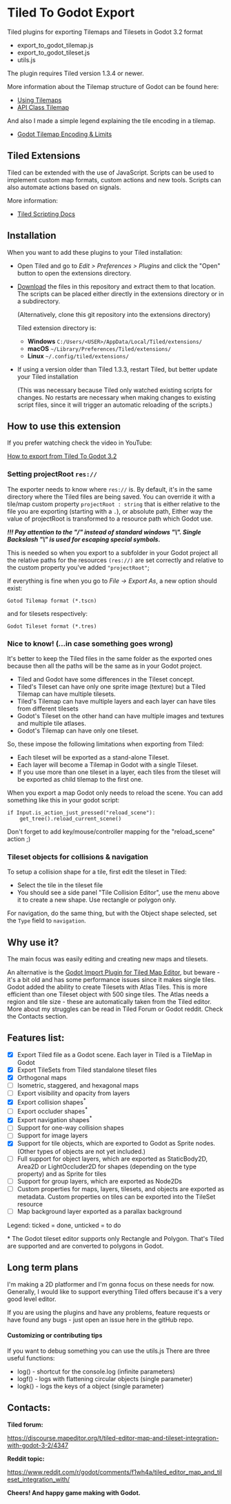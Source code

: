 # Tiled To Godot Export

Tiled plugins for exporting Tilemaps and Tilesets in Godot 3.2 format

 - export_to_godot_tilemap.js
 - export_to_godot_tileset.js
 - utils.js

The plugin requires Tiled version 1.3.4 or newer.

More information about the Tilemap structure of Godot can be found here:

 * [Using Tilemaps](https://docs.godotengine.org/en/stable/tutorials/2d/using_tilemaps.html)
 * [API Class Tilemap](https://docs.godotengine.org/en/stable/classes/class_tilemap.html#tilemap)

 And also I made a simple legend explaining the tile encoding in a tilemap.
 * [Godot Tilemap Encoding & Limits](https://docs.google.com/spreadsheets/d/1YbGAVgySB3jr5oKeHHEPHbqmRkrVUs_YN_ftAEaOfBA/)

## Tiled Extensions
Tiled can be extended with the use of JavaScript. Scripts can be used to implement custom map formats, custom actions and new tools. Scripts can also automate actions based on signals.

More information:
* [Tiled Scripting Docs](https://github.com/mapeditor/tiled-extensions)

## Installation

When you want to add these plugins to your Tiled installation:

* Open Tiled and go to _Edit > Preferences > Plugins_ and click the "Open"
  button to open the extensions directory.

* [Download](https://github.com/MikeMnD/tiled-to-godot-export/archive/master.zip)
  the files in this repository and extract them to that location. The scripts
  can be placed either directly in the extensions directory or in a
  subdirectory.

  (Alternatively, clone this git repository into the extensions directory)

  Tiled extension directory is:

  - **Windows**
   `C:/Users/<USER>/AppData/Local/Tiled/extensions/`
  - **macOS**
  `~/Library/Preferences/Tiled/extensions/`
  - **Linux**
  `~/.config/tiled/extensions/`

* If using a version older than Tiled 1.3.3, restart Tiled, but better update your Tiled installation

  (This was necessary because Tiled only watched existing scripts for
  changes. No restarts are necessary when making changes to existing script
  files, since it will trigger an automatic reloading of the scripts.)

## How to use this extension

If you prefer watching check the video in YouTube:

[How to export from Tiled To Godot 3.2](https://youtu.be/4jSFAXIa_Lo)

### Setting projectRoot `res://`

The exporter needs to know where `res://` is. By default, it's in the same directory where the Tiled files are being saved.
You can override it with a tile/map custom property `projectRoot : string` that is either relative to the file you are exporting (starting with a `.`), or absolute path,
Either way the value of projectRoot is transformed to a resource path which Godot use.

**_!!! Pay attention to the "/" instead of standard windows "\\".
Single Backslash "\\" is used for escaping special symbols._**

This is needed so when you export to a subfolder in your Godot project all the relative
paths for the resources `(res://)` are set correctly and relative to the custom property
you've added `"projectRoot"`;

If everything is fine when you go to _File -> Export As_, a new option should exist:

`Gotod Tilemap format (*.tscn)`

and for tilesets respectively:

`Godot Tileset format (*.tres)`

### Nice to know! (...in case something goes wrong)

It's better to keep the Tiled files in the same folder as the exported ones because then all the paths will
be the same as in your Godot project.

* Tiled and Godot have some differences in the Tileset concept.
* Tiled's Tileset can have only one sprite image (texture) but a Tiled Tilemap can have multiple tilesets.
* Tiled's Tilemap can have multiple layers and each layer can have tiles from different tilesets
* Godot's Tileset on the other hand can have multiple images and textures and multiple tile atlases.
* Godot's Tilemap can have only one tileset.

So, these impose the following limitations when exporting from Tiled:

* Each tileset will be exported as a stand-alone Tileset.
* Each layer will become a Tilemap in Godot with a single Tileset.
* If you use more than one tileset in a layer, each tiles from the tileset will be exported as child tilemap
to the first one.

When you export a map Godot only needs to reload the scene. You can add something like this in your
godot script:

```
if Input.is_action_just_pressed("reload_scene"):
 	get_tree().reload_current_scene()
```
Don't forget to add key/mouse/controller mapping for the "reload_scene" action ;)

### Tileset objects for collisions & navigation

To setup a collision shape for a tile, first edit the tileset in Tiled:

- Select the tile in the tileset file
- You should see a side panel "Tile Collision Editor", use the menu above it to create a new shape. Use rectangle or polygon only.

For navigation, do the same thing, but with the Object shape selected, set the `Type` field to `navigation`.

## Why use it?

The main focus was easily editing and creating new maps and tilesets.

An alternative is the [Godot Import Plugin for Tiled Map Editor](https://github.com/vnen/godot-tiled-importer), but beware - it's a bit old and has some performance issues since it makes single tiles.
Godot added the ability to create Tilesets with Atlas Tiles.
This is more efficient than one Tileset object with 500 singe tiles.
The Atlas needs a region and tile size - these are automatically taken from the Tiled editor.
More about my struggles can be read in Tiled Forum or Godot reddit. Check the Contacts section.

## Features list:

- [x] Export Tiled file as a Godot scene. Each layer in Tiled is a TileMap in Godot
- [x] Export TileSets from Tiled standalone tileset files
- [x] Orthogonal maps
- [ ] Isometric, staggered, and hexagonal maps
- [ ] Export visibility and opacity from layers
- [x] Export collision shapes<sup>*</sup>
- [ ] Export occluder shapes<sup>*</sup>
- [x] Export navigation shapes<sup>*</sup>
- [ ] Support for one-way collision shapes
- [ ] Support for image layers
- [x] Support for tile objects, which are exported to Godot as Sprite nodes. (Other types of objects are not yet included.)
- [ ] Full support for object layers, which are exported as StaticBody2D, Area2D or LightOccluder2D for shapes (depending on the type property) and as Sprite for tiles
- [ ] Support for group layers, which are exported as Node2Ds
- [ ] Custom properties for maps, layers, tilesets, and objects are exported as metadata. Custom properties on tiles can be exported into the TileSet resource
- [ ] Map background layer exported as a parallax background

Legend: ticked = done, unticked = to do

\* The Godot tileset editor supports only Rectangle and Polygon. That's Tiled are supported and are converted to polygons in Godot.

## Long term plans
I'm making a 2D platformer and I'm gonna focus on these needs for now.
Generally, I would like to support everything Tiled offers because it's a very good level editor.

If you are using the plugins and have any problems, feature requests or have found any bugs - just open an issue here in the gitHub repo.

#### Customizing or contributing tips

If you want to debug something you can use the utils.js
There are three useful functions:
 - log() - shortcut for the console.log (infinite parameters)
 - logf() - logs with flattening circular objects (single parameter)
 - logk() - logs the keys of a object (single parameter)

## Contacts:

**Tiled forum:**

https://discourse.mapeditor.org/t/tiled-editor-map-and-tileset-integration-with-godot-3-2/4347

**Reddit topic:**

https://www.reddit.com/r/godot/comments/f1wh4a/tiled_editor_map_and_tileset_integration_with/

**Cheers! And happy game making with Godot.**
